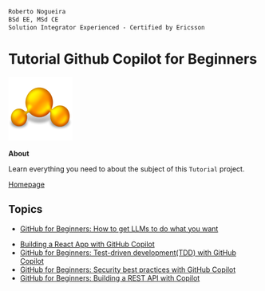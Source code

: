 ```
Roberto Nogueira  
BSd EE, MSd CE
Solution Integrator Experienced - Certified by Ericsson
```
# Tutorial Github Copilot for Beginners

![tutorial image](images/tutorial.png)

**About**

Learn everything you need to about the subject of this `Tutorial` project.

[Homepage](https://github.blog/tag/github-for-beginners/)

## Topics

+ [GitHub for Beginners: How to get LLMs to do what you want](https://github.blog/ai-and-ml/github-copilot/github-for-beginners-how-to-get-llms-to-do-what-you-want/)
- [Building a React App with GitHub Copilot]()
- [GitHub for Beginners: Test-driven development(TDD) with GitHub Copilot]()
- [GitHub for Beginners: Security best practices with GitHub Copilot]()
- [GitHub for Beginners: Building a REST API with Copilot]()

